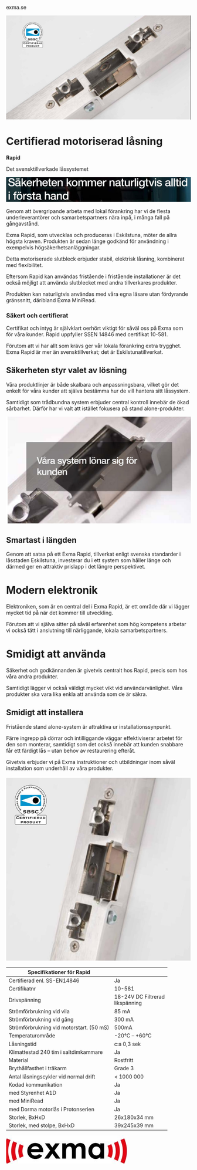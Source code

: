 exma.se

![](_page_0_Picture_2.jpeg)

# Certifierad motoriserad låsning

**Rapid**

Det svensktillverkade låssystemet

![](_page_1_Picture_0.jpeg)

Genom att övergripande arbeta med lokal förankring har vi de flesta underleverantörer och samarbetspartners nära inpå, i många fall på gångavstånd.

Exma Rapid, som utvecklas och produceras i Eskilstuna, möter de allra högsta kraven. Produkten är sedan länge godkänd för användning i exempelvis högsäkerhetsanläggningar.

Detta motoriserade slutbleck erbjuder stabil, elektrisk låsning, kombinerat med flexibilitet.

Eftersom Rapid kan användas fristående i fristående installationer är det också möjligt att använda slutblecket med andra tillverkares produkter.

Produkten kan naturligtvis användas med våra egna läsare utan fördyrande gränssnitt, däribland Exma MiniRead.

### Säkert och certifierat

Certifikat och intyg är självklart oerhört viktigt för såväl oss på Exma som för våra kunder. Rapid uppfyller SSEN 14846 med certifikat 10-581.

Förutom att vi har allt som krävs ger vår lokala förankring extra trygghet. Exma Rapid är mer än svensktillverkat; det är Eskilstunatillverkat.

## Säkerheten styr valet av lösning

Våra produktlinjer är både skalbara och anpassningsbara, vilket gör det enkelt för våra kunder att själva bestämma hur de vill hantera sitt låssystem.

Samtidigt som trådbundna system erbjuder central kontroll innebär de ökad sårbarhet. Därför har vi valt att istället fokusera på stand alone-produkter.

![](_page_2_Picture_1.jpeg)

## Smartast i längden

Genom att satsa på ett Exma Rapid, tillverkat enligt svenska standarder i låsstaden Eskilstuna, investerar du i ett system som håller länge och därmed ger en attraktiv prislapp i det längre perspektivet.

# Modern elektronik

Elektroniken, som är en central del i Exma Rapid, är ett område där vi lägger mycket tid på när det kommer till utveckling.

Förutom att vi själva sitter på såväl erfarenhet som hög kompetens arbetar vi också tätt i anslutning till närliggande, lokala samarbetspartners.

# Smidigt att använda

Säkerhet och godkännanden är givetvis centralt hos Rapid, precis som hos våra andra produkter.

Samtidigt lägger vi också väldigt mycket vikt vid användarvänlighet. Våra produkter ska vara lika enkla att använda som de är säkra.

## Smidigt att installera

Fristående stand alone-system är attraktiva ur installationssynpunkt.

Färre ingrepp på dörrar och intilliggande väggar effektiviserar arbetet för den som monterar, samtidigt som det också innebär att kunden snabbare får ett färdigt lås – utan behov av restaurering efteråt.

Givetvis erbjuder vi på Exma instruktioner och utbildningar inom såväl installation som underhåll av våra produkter.

![](_page_3_Picture_1.jpeg)

| Specifikationer för Rapid                |                                    |
|------------------------------------------|------------------------------------|
| Certifierad enl. SS-EN14846              | Ja                                 |
| Certifikatnr                             | 10-581                             |
| Drivspänning                             | 18-24V DC Filtrerad<br>likspänning |
| Strömförbrukning vid vila                | 85 mA                              |
| Strömförbrukning vid gång                | 300 mA                             |
| Strömförbrukning vid motorstart. (50 mS) | 500mA                              |
| Temperaturområde                         | -20°C – +60°C                      |
| Låsningstid                              | c:a 0,3 sek                        |
| Klimattestad 240 tim i saltdimkammare    | Ja                                 |
| Material                                 | Rostfritt                          |
| Brythållfasthet i träkarm                | Grade 3                            |
| Antal låsningscykler vid normal drift    | < 1000 000                         |
| Kodad kommunikation                      | Ja                                 |
| med Styrenhet A1D                        | Ja                                 |
| med MiniRead                             | Ja                                 |
| med Dorma motorlås i Protonserien        | Ja                                 |
| Storlek, BxHxD                           | 26x180x34 mm                       |
| Storlek, med stolpe, BxHxD               | 39x245x39 mm                       |

![](_page_3_Picture_3.jpeg)